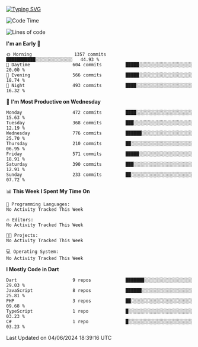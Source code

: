 
<a href="https://git.io/typing-svg"><img src="https://readme-typing-svg.demolab.com?font=Source+Code+Pro&pause=1000&random=false&width=435&lines=Hey+%F0%9F%A5%B6+iam+Yaskraz" alt="Typing SVG" /></a>
<!--START_SECTION:waka-->
![Code Time](http://img.shields.io/badge/Code%20Time-270%20hrs%2045%20mins-blue)

![Lines of code](https://img.shields.io/badge/From%20Hello%20World%20I%27ve%20Written-1.2%20million%20lines%20of%20code-blue)

**I'm an Early 🐤** 

```text
🌞 Morning                1357 commits        ███████████░░░░░░░░░░░░░░   44.93 % 
🌆 Daytime                604 commits         █████░░░░░░░░░░░░░░░░░░░░   20.00 % 
🌃 Evening                566 commits         █████░░░░░░░░░░░░░░░░░░░░   18.74 % 
🌙 Night                  493 commits         ████░░░░░░░░░░░░░░░░░░░░░   16.32 % 
```
📅 **I'm Most Productive on Wednesday** 

```text
Monday                   472 commits         ████░░░░░░░░░░░░░░░░░░░░░   15.63 % 
Tuesday                  368 commits         ███░░░░░░░░░░░░░░░░░░░░░░   12.19 % 
Wednesday                776 commits         ██████░░░░░░░░░░░░░░░░░░░   25.70 % 
Thursday                 210 commits         ██░░░░░░░░░░░░░░░░░░░░░░░   06.95 % 
Friday                   571 commits         █████░░░░░░░░░░░░░░░░░░░░   18.91 % 
Saturday                 390 commits         ███░░░░░░░░░░░░░░░░░░░░░░   12.91 % 
Sunday                   233 commits         ██░░░░░░░░░░░░░░░░░░░░░░░   07.72 % 
```


📊 **This Week I Spent My Time On** 

```text
💬 Programming Languages: 
No Activity Tracked This Week

🔥 Editors: 
No Activity Tracked This Week

🐱‍💻 Projects: 
No Activity Tracked This Week

💻 Operating System: 
No Activity Tracked This Week
```

**I Mostly Code in Dart** 

```text
Dart                     9 repos             ███████░░░░░░░░░░░░░░░░░░   29.03 % 
JavaScript               8 repos             ██████░░░░░░░░░░░░░░░░░░░   25.81 % 
PHP                      3 repos             ██░░░░░░░░░░░░░░░░░░░░░░░   09.68 % 
TypeScript               1 repo              █░░░░░░░░░░░░░░░░░░░░░░░░   03.23 % 
C#                       1 repo              █░░░░░░░░░░░░░░░░░░░░░░░░   03.23 % 
```




 Last Updated on 04/06/2024 18:39:16 UTC
<!--END_SECTION:waka-->
